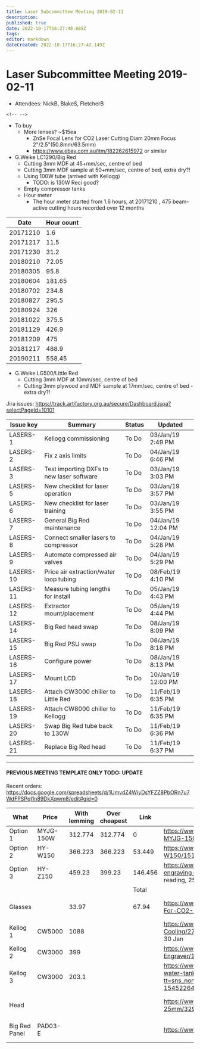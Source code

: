 ```yaml
---
title: Laser Subcommittee Meeting 2019-02-11
description: 
published: true
date: 2022-10-17T16:27:48.888Z
tags: 
editor: markdown
dateCreated: 2022-10-17T16:27:42.149Z
---
```


# Laser Subcommittee Meeting 2019-02-11

-   Attendees: NickB, BlakeS, FletcherB

```{=html}
<!-- -->
```
-   To buy
    -   More lenses? \~\$15ea
        -   ZnSe Focal Lens for CO2 Laser Cutting Diam 20mm Focus 2"/2.5"(50.8mm/63.5mm)
        -   <https://www.ebay.com.au/itm/182262615972> or similar
-   G.Weike LC1290/Big Red
    -   Cutting 3mm MDF at 45+mm/sec, centre of bed
    -   Cutting 3mm MDF sample at 50+mm/sec, centre of bed, extra dry?!
    -   Using 100W tube (arrived with Kellogg)
        -   TODO: is 130W Reci good?
    -   Empty compressor tanks
    -   Hour meter
        -   The hour meter started from 1.6 hours, at 20171210 , 475 beam-active cutting hours recorded over 12 months

| Date     | Hour count |
|----------|------------|
| 20171210 | 1.6        |
| 20171217 | 11.5       |
| 20171230 | 31.2       |
| 20180210 | 72.05      |
| 20180305 | 95.8       |
| 20180604 | 181.65     |
| 20180702 | 234.8      |
| 20180827 | 295.5      |
| 20180924 | 326        |
| 20181022 | 375.5      |
| 20181129 | 426.9      |
| 20181209 | 475        |
| 20181217 | 488.9      |
| 20190211 | 558.45     |

-   G.Weike LG500/Little Red
    -   Cutting 3mm MDF at 10mm/sec, centre of bed
    -   Cutting 3mm plywood and MDF sample at 17mm/sec, centre of bed - extra dry?!

Jira issues: <https://track.artifactory.org.au/secure/Dashboard.jspa?selectPageId=10101>

| Issue key | Summary                                   | Status | Updated            |
|-----------|-------------------------------------------|--------|--------------------|
| LASERS-1  | Kellogg commissioning                     | To Do  | 03/Jan/19 2:49 PM  |
| LASERS-2  | Fix z axis limits                         | To Do  | 04/Jan/19 6:46 PM  |
| LASERS-3  | Test importing DXFs to new laser software | To Do  | 03/Jan/19 3:03 PM  |
| LASERS-5  | New checklist for laser operation         | To Do  | 03/Jan/19 3:57 PM  |
| LASERS-6  | New checklist for laser training          | To Do  | 03/Jan/19 3:55 PM  |
| LASERS-7  | General Big Red maintenance               | To Do  | 04/Jan/19 12:04 PM |
| LASERS-8  | Connect smaller lasers to compressor      | To Do  | 04/Jan/19 5:28 PM  |
| LASERS-9  | Automate compressed air valves            | To Do  | 04/Jan/19 5:29 PM  |
| LASERS-10 | Price air extraction/water loop tubing    | To Do  | 08/Feb/19 4:10 PM  |
| LASERS-11 | Measure tubing lengths for install        | To Do  | 05/Jan/19 4:43 PM  |
| LASERS-12 | Extractor mount/placement                 | To Do  | 05/Jan/19 4:44 PM  |
| LASERS-14 | Big Red head swap                         | To Do  | 08/Jan/19 8:09 PM  |
| LASERS-15 | Big Red PSU swap                          | To Do  | 08/Jan/19 8:18 PM  |
| LASERS-16 | Configure power                           | To Do  | 08/Jan/19 8:13 PM  |
| LASERS-17 | Mount LCD                                 | To Do  | 10/Jan/19 12:00 PM |
| LASERS-18 | Attach CW3000 chiller to Little Red       | To Do  | 11/Feb/19 6:35 PM  |
| LASERS-19 | Attach CW8000 chiller to Kellogg          | To Do  | 11/Feb/19 6:35 PM  |
| LASERS-20 | Swap Big Red tube back to 130W            | To Do  | 11/Feb/19 6:36 PM  |
| LASERS-21 | Replace Big Red head                      | To Do  | 11/Feb/19 6:37 PM  |

------------------------------------------------------------------------

#### PREVIOUS MEETING TEMPLATE ONLY TODO: UPDATE

Recent orders: <https://docs.google.com/spreadsheets/d/1UmvdZ4WiyDsYFZZ8PbORn7u7WdFPSPqI1n89DkXqwm8/edit#gid=0>

| What          | Price     | With lemming | Over cheapest | Link    | Notes                                                                                                                                                                                                                                                                                                                                                                          | Status    | Paid        | Address               | ETA                   |
|---------------|-----------|--------------|---------------|---------|--------------------------------------------------------------------------------------------------------------------------------------------------------------------------------------------------------------------------------------------------------------------------------------------------------------------------------------------------------------------------------|-----------|-------------|-----------------------|-----------------------|
| Option 1      | MYJG-150W | 312.774      | 312.774       | 0       | <https://www.aliexpress.com/store/product/150W-CO2-Laser-Power-Supply-for-CO2-Laser-Engraving-Cutting-Machine-MYJG-150-LED/1513187_32722362131.html%7CSame> model number as existing (but may not be the exact same unit)                                                                                                                                                      |           |             |                       |                       |
| Option 2      | HY-W150   | 366.223      | 366.223       | 53.449  | <https://www.aliexpress.com/store/product/Co2-Laser-Power-Supply-180W-HY-W150/1513187_32582736376.html%7CSupports> 250V directly                                                                                                                                                                                                                                               |           |             |                       |                       |
| Option 3      | HY-Z150   | 459.23       | 399.23        | 146.456 | <https://www.aliexpress.com/store/product/EFR-Laser-Power-Box-150W-Laser-Power-Supply-use-for-co2-laser-tube-for-engraving-cutting/1513187_32606538041.html?spm=2114.12010612.8148356.1.248b44e98Yjru6%7CSupports> direct current reading, 250V                                                                                                                                | Purchased | AU\$ 459.23 | Fletcher's house      | 10 Jan to 16 Jan      |
|               |           |              |               | Total   |                                                                                                                                                                                                                                                                                                                                                                                |           |             |                       |                       |
| Glasses       |           | 33.97        |               | 67.94   | <https://www.aliexpress.com/store/product/Cloudray-10600nm-Laser-Safety-Goggles-Style-A-Shield-Protection-OD4-CE-For-CO2-Laser-Cutting-Engraving/1513187_32825275730.html%7CThe> cool style, two sets                                                                                                                                                                          | Purchased | AUD 78.22   | Blake's parcel locker | 11 Jan to 18 Jan      |
| Kellog 1      | CW5000    | 1088         |               |         | <https://www.ebay.com.au/itm/CW-5000AG-Industrial-Water-Chiller-for-Single-80W-100W-CO2-Laser-Tube-Cooling/273406553061?epid=1473803928&hash=item3fa84cebe5:g:srYAAOSwkCZbcoku:rk:2:pf:0%7CFri>. 28 Dec. and Wed. 30 Jan                                                                                                                                                       |           |             |                       |                       |
| Kellog 2      | CW3000    | 399          |               |         | <https://www.ebay.com.au/itm/CW-3000-Industrial-Water-Chiller-for-CO2-Glass-Laser-tube-Laser-Cutter-Engraver/132743844531?hash=item1ee82652b3:g:i0wAAOSwi8tbcoqN:rk:14:pf:0%7CMon>. 14 Jan. and Tue. 19 Feb                                                                                                                                                                    |           |             |                       |                       |
| Kellog 3      | CW3000    | 203.1        |               |         | <https://www.aliexpress.com/item/Laser-engraving-machine-chiller-CW3000-chiller-engraving-machine-spindle-cooling-water-tank-pump-laser-cutting-machine/32948376792.html?tt=sns_none&aff_platform=default&cpt=1545226479760&sk=chVQpdCV&aff_trace_key=8eed5afb334b4b6fadaaa10141b5e630-1545226479760-00806-chVQpdCV&terminal_id=b87a5724df15477cb48517f2ec8efd8a%7C23-45> days | Purchased | AU \$227.91 | Blake's parcel locker | 23 Jan to 14 Feb      |
| Head          |           |              |               |         | <https://www.aliexpress.com/item/E-Series-CO2-Laser-Head-Focusing-Lens-D20mm-FL50-8-63-5-101-6-Mirror-25mm/32948855114.html?spm=a2g0s.9042311.0.0.58584c4drfRqJJ>                                                                                                                                                                                                              |           | Shipped     | AU\$ 70.44            | Blake's parcel locker |
| Big Red Panel | PAD03-E   |              |               |         | <https://www.ebay.com/itm/291953450952%7CThe> buttons and screen. Donation                                                                                                                                                                                                                                                                                                     | Shipped   | USD \$67.10 | Blake's parcel locker | 1 Jan to 29 Jan       |
